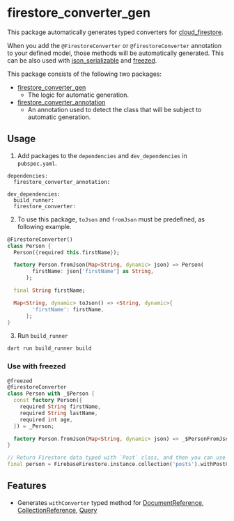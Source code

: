 # firestore_converter_gen

This package automatically generates typed converters for [cloud_firestore](https://pub.dev/packages/cloud_firestore).

When you add the `@FirestoreConverter` or `@firestoreConverter` annotation to your defined model, those methods will be automatically generated. This can be also used with [json_serializable](https://pub.dev/packages/json_serializable) and [freezed](https://pub.dev/packages/freezed).

This package consists of the following two packages:
- [firestore_converter_gen](https://github.com/htsuruo/firestore_converter_gen/tree/main/packages/firestore_converter_gen)
  - The logic for automatic generation.
- [firestore_converter_annotation](https://github.com/htsuruo/firestore_converter_gen/tree/main/packages/firestore_converter_annotation)
  - An annotation used to detect the class that will be subject to automatic generation.

## Usage

1. Add packages to the `dependencies` and `dev_dependencies` in `pubspec.yaml`.

```yaml: pubspec.yaml
dependencies:
  firestore_converter_annotation:

dev_dependencies:
  build_runner:
  firestore_converter:
```

2. To use this package, `toJson` and `fromJson` must be predefined, as following example.

```dart:person.dart
@FirestoreConverter()
class Person {
  Person({required this.firstName});

  factory Person.fromJson(Map<String, dynamic> json) => Person(
        firstName: json['firstName'] as String,
      );

  final String firstName;

  Map<String, dynamic> toJson() => <String, dynamic>{
        'firstName': firstName,
      };
}
```

3. Run `build_runner`

```sh
dart run build_runner build
```

### Use with freezed

```dart:person.dart
@freezed
@firestoreConverter
class Person with _$Person {
  const factory Person({
    required String firstName,
    required String lastName,
    required int age,
  }) = _Person;

  factory Person.fromJson(Map<String, dynamic> json) => _$PersonFromJson(json);
}
```

```dart
// Return Firestore data typed with `Post` class, and then you can use some properties easily.
final person = FirebaseFirestore.instance.collection('posts').withPostConverter().snapshots();

```

## Features

- Generates `withConverter` typed method for [DocumentReference](https://pub.dev/documentation/cloud_firestore/latest/cloud_firestore/DocumentReference-class.html), [CollectionReference](https://pub.dev/documentation/cloud_firestore/latest/cloud_firestore/CollectionReference-class.html), [Query](https://pub.dev/documentation/cloud_firestore/latest/cloud_firestore/Query-class.html)
